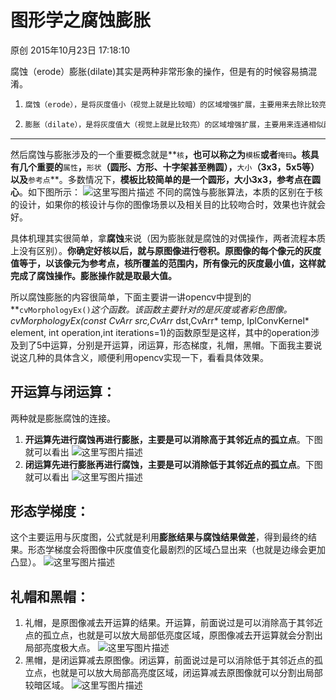 # 图形学之腐蚀膨胀

原创 2015年10月23日 17:18:10

腐蚀（erode）膨胀(dilate)其实是两种非常形象的操作，但是有的时候容易搞混淆。

1. ```python
   腐蚀（erode），是将灰度值小（视觉上就是比较暗）的区域增强扩展，主要用来去除比较亮的噪点。
   ```

2. ```python
   膨胀（dilate），是将灰度值大（视觉上就是比较亮）的区域增强扩展，主要用来连通相似颜色或强度的区域。
   ```

------

然后腐蚀与膨胀涉及的一个重要概念就是**`核`**，也可以称之为**`模板`**或者**`掩码`**。核具有几个重要的**`属性`**，**`形状`**（圆形、方形、十字架甚至椭圆），**`大小`**（3x3，5x5等）以及**`参考点`**。多数情况下，**模板比较简单的是一个圆形，大小3x3，参考点在圆心**。如下图所示： 
![这里写图片描述](http://img.blog.csdn.net/20151023171742720) 
不同的腐蚀与膨胀算法，本质的区别在于核的设计，如果你的核设计与你的图像场景以及相关目的比较吻合时，效果也许就会好。

具体机理其实很简单，拿**腐蚀**来说（因为膨胀就是腐蚀的对偶操作，两者流程本质上没有区别）。**你确定好核以后，就与原图像进行卷积。原图像的每个像元的灰度值等于，以该像元为参考点，核所覆盖的范围内，所有像元的灰度最小值，这样就完成了腐蚀操作。膨胀操作就是取最大值。**

所以腐蚀膨胀的内容很简单，下面主要讲一讲opencv中提到的**`cvMorphologyEx()`**这个函数。该函数主要针对的是灰度或者彩色图像。cvMorphologyEx(const CvArr* src,CvArr* dst,CvArr* temp, IplConvKernel* element, int operation,int iterations=1)的函数原型是这样，其中的operation涉及到了5中运算，分别是开运算，闭运算，形态梯度，礼帽，黑帽。下面我主要说说这几种的具体含义，顺便利用opencv实现一下，看看具体效果。

## 开运算与闭运算：

两种就是膨胀腐蚀的连接。

1. **开运算先进行腐蚀再进行膨胀，主要是可以消除高于其邻近点的孤立点**。下图就可以看出 
   ![这里写图片描述](http://img.blog.csdn.net/20151023175839932)
2. **闭运算先进行膨胀再进行腐蚀，主要是可以消除低于其邻近点的孤立点**。下图就可以看出 
   ![这里写图片描述](http://img.blog.csdn.net/20151023180110868)

## 形态学梯度：

这个主要运用与灰度图，公式就是利用**膨胀结果与腐蚀结果做差**，得到最终的结果。形态学梯度会将图像中灰度值变化最剧烈的区域凸显出来（也就是边缘会更加凸显）。 
![这里写图片描述](http://img.blog.csdn.net/20151023180905088)

## 礼帽和黑帽：

1. 礼帽，是原图像减去开运算的结果。开运算，前面说过是可以消除高于其邻近点的孤立点，也就是可以放大局部低亮度区域，原图像减去开运算就会分割出局部亮度极大点。 
   ![这里写图片描述](http://img.blog.csdn.net/20151023182147695)
2. 黑帽，是闭运算减去原图像。闭运算，前面说过是可以消除低于其邻近点的孤立点，也就是可以放大局部高亮度区域，闭运算减去原图像就可以分割出局部较暗区域。 
   ![这里写图片描述](http://img.blog.csdn.net/20151023182254161)